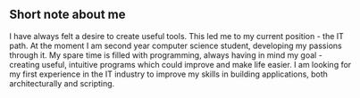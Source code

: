## Short note about me
<div style="width: 70ch;">
I have always felt a desire to create useful tools. This led me to my current position - the IT path. At the moment I am second year computer science student,    developing my passions through it.  
My spare time is filled with programming, always having in mind my goal - creating useful, intuitive programs which could improve and make life easier. I am looking for my first experience in the IT industry to improve my skills in building applications, both architecturally and scripting.
</div>
